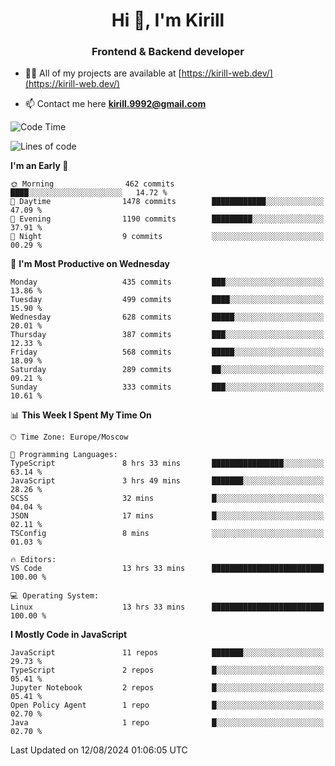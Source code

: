<h1 align="center">Hi 👋, I'm Kirill</h1>
<h3 align="center">Frontend & Backend developer</h3>

- 👨‍💻 All of my projects are available at [https://kirill-web.dev/](https://kirill-web.dev/)

- 📫 Contact me here **kirill.9992@gmail.com**











<!--START_SECTION:waka-->
![Code Time](http://img.shields.io/badge/Code%20Time-1%2C924%20hrs%2050%20mins-blue)

![Lines of code](https://img.shields.io/badge/From%20Hello%20World%20I%27ve%20Written-3.9%20million%20lines%20of%20code-blue)

**I'm an Early 🐤** 

```text
🌞 Morning                462 commits         ████░░░░░░░░░░░░░░░░░░░░░   14.72 % 
🌆 Daytime                1478 commits        ████████████░░░░░░░░░░░░░   47.09 % 
🌃 Evening                1190 commits        █████████░░░░░░░░░░░░░░░░   37.91 % 
🌙 Night                  9 commits           ░░░░░░░░░░░░░░░░░░░░░░░░░   00.29 % 
```
📅 **I'm Most Productive on Wednesday** 

```text
Monday                   435 commits         ███░░░░░░░░░░░░░░░░░░░░░░   13.86 % 
Tuesday                  499 commits         ████░░░░░░░░░░░░░░░░░░░░░   15.90 % 
Wednesday                628 commits         █████░░░░░░░░░░░░░░░░░░░░   20.01 % 
Thursday                 387 commits         ███░░░░░░░░░░░░░░░░░░░░░░   12.33 % 
Friday                   568 commits         █████░░░░░░░░░░░░░░░░░░░░   18.09 % 
Saturday                 289 commits         ██░░░░░░░░░░░░░░░░░░░░░░░   09.21 % 
Sunday                   333 commits         ███░░░░░░░░░░░░░░░░░░░░░░   10.61 % 
```


📊 **This Week I Spent My Time On** 

```text
🕑︎ Time Zone: Europe/Moscow

💬 Programming Languages: 
TypeScript               8 hrs 33 mins       ████████████████░░░░░░░░░   63.14 % 
JavaScript               3 hrs 49 mins       ███████░░░░░░░░░░░░░░░░░░   28.26 % 
SCSS                     32 mins             █░░░░░░░░░░░░░░░░░░░░░░░░   04.04 % 
JSON                     17 mins             █░░░░░░░░░░░░░░░░░░░░░░░░   02.11 % 
TSConfig                 8 mins              ░░░░░░░░░░░░░░░░░░░░░░░░░   01.03 % 

🔥 Editors: 
VS Code                  13 hrs 33 mins      █████████████████████████   100.00 % 

💻 Operating System: 
Linux                    13 hrs 33 mins      █████████████████████████   100.00 % 
```

**I Mostly Code in JavaScript** 

```text
JavaScript               11 repos            ███████░░░░░░░░░░░░░░░░░░   29.73 % 
TypeScript               2 repos             █░░░░░░░░░░░░░░░░░░░░░░░░   05.41 % 
Jupyter Notebook         2 repos             █░░░░░░░░░░░░░░░░░░░░░░░░   05.41 % 
Open Policy Agent        1 repo              █░░░░░░░░░░░░░░░░░░░░░░░░   02.70 % 
Java                     1 repo              █░░░░░░░░░░░░░░░░░░░░░░░░   02.70 % 
```




 Last Updated on 12/08/2024 01:06:05 UTC
<!--END_SECTION:waka-->
